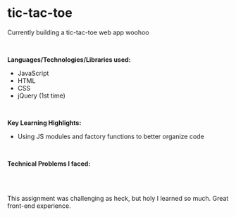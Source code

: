 # tic-tac-toe

Currently building a tic-tac-toe web app woohoo 

</br>

**Languages/Technologies/Libraries used:**
- JavaScript
- HTML
- CSS
- jQuery (1st time)

</br>

**Key Learning Highlights:**
- Using JS modules and factory functions to better organize code

</br>

**Technical Problems I faced:**
  
</br>
</br>

This assignment was challenging as heck, but holy I learned so much. Great front-end experience. 




